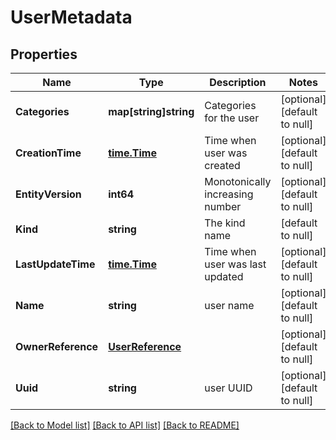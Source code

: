# UserMetadata

## Properties
Name | Type | Description | Notes
------------ | ------------- | ------------- | -------------
**Categories** | **map[string]string** | Categories for the user | [optional] [default to null]
**CreationTime** | [**time.Time**](time.Time.md) | Time when user was created | [optional] [default to null]
**EntityVersion** | **int64** | Monotonically increasing number | [optional] [default to null]
**Kind** | **string** | The kind name | [default to null]
**LastUpdateTime** | [**time.Time**](time.Time.md) | Time when user was last updated | [optional] [default to null]
**Name** | **string** | user name | [optional] [default to null]
**OwnerReference** | [**UserReference**](user_reference.md) |  | [optional] [default to null]
**Uuid** | **string** | user UUID | [optional] [default to null]

[[Back to Model list]](../README.md#documentation-for-models) [[Back to API list]](../README.md#documentation-for-api-endpoints) [[Back to README]](../README.md)


